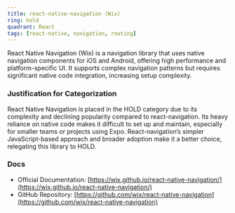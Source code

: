 ```yaml
---
title: react-native-navigation (Wix)
ring: hold
quadrant: React
tags: [react-native, navigation, routing]
---
```

React Native Navigation (Wix) is a navigation library that uses native navigation components for iOS and Android, offering high performance and platform-specific UI. It supports complex navigation patterns but requires significant native code integration, increasing setup complexity.

### Justification for Categorization 
React Native Navigation is placed in the HOLD category due to its complexity and declining popularity compared to react-navigation. Its heavy reliance on native code makes it difficult to set up and maintain, especially for smaller teams or projects using Expo. React-navigation’s simpler JavaScript-based approach and broader adoption make it a better choice, relegating this library to HOLD.

### Docs 
- Official Documentation: [https://wix.github.io/react-native-navigation/](https://wix.github.io/react-native-navigation/)  
- GitHub Repository: [https://github.com/wix/react-native-navigation](https://github.com/wix/react-native-navigation)

